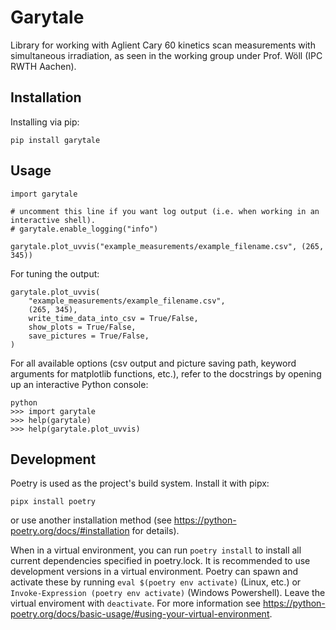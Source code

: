 # Garytale

Library for working with Aglient Cary 60 kinetics scan measurements with simultaneous irradiation, as seen in the working group under Prof. Wöll (IPC RWTH Aachen).

## Installation

Installing via pip:

```
pip install garytale
```

## Usage

```
import garytale

# uncomment this line if you want log output (i.e. when working in an interactive shell).
# garytale.enable_logging("info")

garytale.plot_uvvis("example_measurements/example_filename.csv", (265, 345))
```

For tuning the output:

```
garytale.plot_uvvis(
    "example_measurements/example_filename.csv",
    (265, 345),
    write_time_data_into_csv = True/False,     
    show_plots = True/False,
    save_pictures = True/False,
)
```

For all available options (csv output and picture saving path, keyword arguments for matplotlib functions, etc.), refer to the docstrings by opening up an interactive Python console:

```
python
>>> import garytale
>>> help(garytale)
>>> help(garytale.plot_uvvis)
```

## Development

Poetry is used as the project's build system. Install it with pipx:

```
pipx install poetry
```

or use another installation method (see https://python-poetry.org/docs/#installation for details).

When in a virtual environment, you can run `poetry install` to install all current dependencies specified in poetry.lock. It is recommended to use development versions in a virtual environment. Poetry can spawn and activate these by running `eval $(poetry env activate)` (Linux, etc.) or `Invoke-Expression (poetry env activate)` (Windows Powershell). Leave the virtual enviroment with `deactivate`. For more information see https://python-poetry.org/docs/basic-usage/#using-your-virtual-environment.
